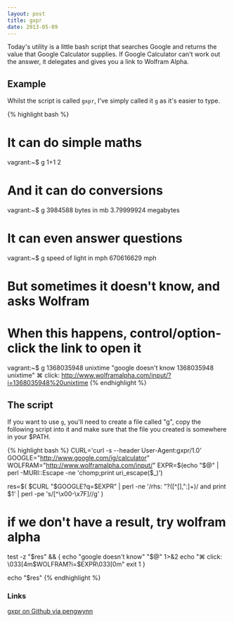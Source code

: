 ```yaml
---
layout: post
title: gxpr
date: 2013-05-09
---
```


Today's utility is a little bash script that searches Google and returns the value
that Google Calculator supplies. If Google Calculator can't work out the answer, it
delegates and gives you a link to Wolfram Alpha.

## Example

Whilst the script is called `gxpr`, I've simply called it `g` as it's easier to type.

{% highlight bash %}
# It can do simple maths
vagrant:~$ g 1+1
2

# And it can do conversions
vagrant:~$ g 3984588 bytes in mb
3.79999924 megabytes

# It can even answer questions
vagrant:~$ g speed of light in mph
670616629 mph

# But sometimes it doesn't know, and asks Wolfram
# When this happens, control/option-click the link to open it
vagrant:~$ g 1368035948 unixtime
"google doesn't know 1368035948 unixtime"
⌘ click: http://www.wolframalpha.com/input/?i=1368035948%20unixtime
{% endhighlight %}


## The script

If you want to use `g`, you'll need to create a file called "g", copy the following script into it and make sure that the file you created is somewhere in your $PATH.

{% highlight bash %}
CURL='curl -s --header User-Agent:gxpr/1.0'
GOOGLE="http://www.google.com/ig/calculator"
WOLFRAM="http://www.wolframalpha.com/input/"
EXPR=$(echo "$@" | perl -MURI::Escape -ne 'chomp;print uri_escape($_)')

res=$(
  $CURL "$GOOGLE?q=$EXPR" |
  perl -ne '/rhs: "?([^\[\],":]+)/ and print $1' |
  perl -pe 's/[^\x00-\x7F]//g'
)

# if we don't have a result, try wolfram alpha
test -z "$res" && {
    echo "google doesn't know" "$@" 1>&2
    echo "⌘ click: \033[4m$WOLFRAM?i=$EXPR\033[0m"
    exit 1
}

echo "$res"
{% endhighlight %}

### Links

[gxpr on Github via pengwynn](https://github.com/pengwynn/dotfiles/blob/master/bin/gxpr)

